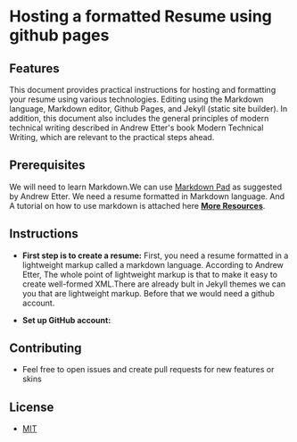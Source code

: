 # Hosting a formatted Resume using github pages


## Features
This document provides practical instructions for hosting and formatting your resume using various technologies. Editing using the Markdown language, Markdown editor, Github Pages, and Jekyll (static site builder). In addition, this document also includes the general principles of modern technical writing described in Andrew Etter's book Modern Technical Writing, which are relevant to the practical steps ahead.


## Prerequisites
We will need to learn Markdown.We can use [Markdown Pad](http://www.markdownpad.com/) as suggested by Andrew Etter. We need a resume formatted in Markdown language. And A tutorial on how to use markdown is attached here [**More Resources**](https://github.com/RayanImran/rayanimran99.github.io/edit/main/README.md).


## Instructions
* **First step is to create a resume:**
First, you need a resume formatted in a lightweight markup called a markdown language. According to Andrew Etter, The whole point of lightweight markup is that to make it easy to create well-formed XML.There are already bult in Jekyll themes we can you that are lightweight markup. Before that we would need a github account.

* **Set up GitHub account:**

## Contributing 
- Feel free to open issues and create pull requests for new features or skins

## License
- [MIT](./LICENSE)
